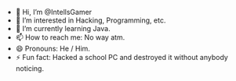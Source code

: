 - 👋 Hi, I’m @IntellsGamer
- 👀 I’m interested in Hacking, Programming, etc.
- 🌱 I’m currently learning Java.
- 📫 How to reach me: No way atm.
- 😄 Pronouns: He / Him.
- ⚡ Fun fact: Hacked a school PC and destroyed it without anybody noticing.

<!---
IntellsGamer/IntellsGamer is a ✨ special ✨ repository because its `README.md` (this file) appears on your GitHub profile.
You can click the Preview link to take a look at your changes.
--->
